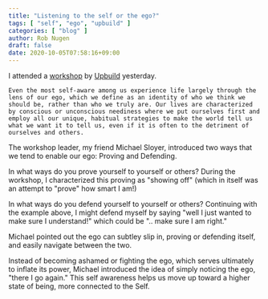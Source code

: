 ```yaml
---
title: "Listening to the self or the ego?"
tags: [ "self", "ego", "upbuild" ]
categories: [ "blog" ]
author: Rob Nugen
draft: false
date: 2020-10-05T07:58:16+09:00
---
```


I attended a [workshop](https://www.upbuild.com/controlling-tendencies-egos) by [Upbuild](https://www.upbuild.com/) yesterday.

    Even the most self-aware among us experience life largely through the
    lens of our ego, which we define as an identity of who we think we
    should be, rather than who we truly are. Our lives are characterized
    by conscious or unconscious neediness where we put ourselves first and
    employ all our unique, habitual strategies to make the world tell us
    what we want it to tell us, even if it is often to the detriment of
    ourselves and others.
    
The workshop leader, my friend Michael Sloyer, introduced two ways
that we tend to enable our ego: Proving and Defending.

In what ways do you prove yourself to yourself or others?  During the
workshop, I characterized this proving as "showing off" (which in
itself was an attempt to "prove" how smart I am!)

In what ways do you defend yourself to yourself or others?  Continuing
with the example above, I might defend myself by saying "well I just
wanted to make sure I understand!" which could be ".. make sure I am
right."

Michael pointed out the ego can subtley slip in, proving or defending
itself, and easily navigate between the two.

Instead of becoming ashamed or fighting the ego, which serves
ultimately to inflate its power, Michael introduced the idea of simply
noticing the ego, "there I go again."  This self awareness helps us
move up toward a higher state of being, more connected to the Self.

